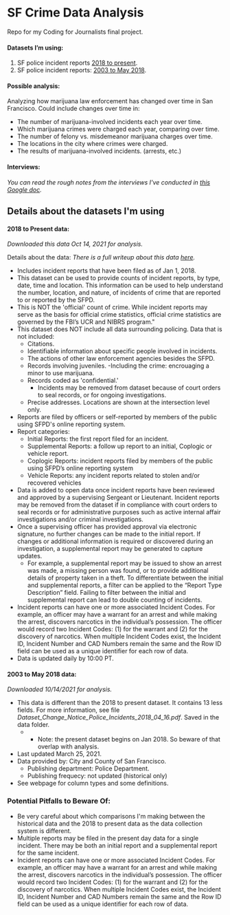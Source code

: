 # SF Crime Data Analysis
Repo for my Coding for Journalists final project.

#### Datasets I’m using:
1. SF police incident reports [2018 to present](https://data.sfgov.org/Public-Safety/Police-Department-Incident-Reports-2018-to-Present/wg3w-h783).
2. SF police incident reports: [2003 to May 2018](https://data.sfgov.org/Public-Safety/Police-Department-Incident-Reports-Historical-2003/tmnf-yvry).

#### Possible analysis:
Analyzing how marijuana law enforcement has changed over time in San Francisco. Could include changes over time in:
- The number of marijuana-involved incidents each year over time.
- Which marijuana crimes were charged each year, comparing over time.
- The number of felony vs. misdemeanor marijuana charges over time.
- The locations in the city where crimes were charged.
- The results of marijuana-involved incidents. (arrests, etc.)

#### Interviews:
*You can read the rough notes from the interviews I've conducted in [this Google doc](https://docs.google.com/document/d/1-BAcVMG_gv_RyiF2uTdD1RFpmQl7z-1Jg9s_pL1wIBI/edit).*

## Details about the datasets I'm using

#### 2018 to Present data:
*Downloaded this data Oct 14, 2021 for analysis.*

Details about the data:
*There is a full writeup about this data [here](https://datasf.gitbook.io/datasf-dataset-explainers/sfpd-incident-report-2018-to-present).*
- Includes incident reports that have been filed as of Jan 1, 2018.
- This dataset can be used to provide counts of incident reports, by type, date, time and location. This information can be used to help understand the number, location, and nature, of incidents of crime that are reported to or reported by the SFPD.
- This is NOT the 'official' count of crime. While incident reports may serve as the basis for official crime statistics, official crime statistics are governed by the FBI’s UCR and NIBRS program." 
- This dataset does NOT include all data surrounding policing. Data that is not included:
	- Citations. 
	- Identifiable information about specific people involved in incidents. 
	- The actions of other law enforcement agencies besides the SFPD.
	- Records involving juveniles.
		-Including the crime: encrouaging a minor to use marijuana.
	- Records coded as 'confidential.'
		- Incidents may be removed from dataset because of court orders to seal records, or for ongoing investigations. 
	- Precise addresses. Locations are shown at the intersection level only.
- Reports are filed by officers or self-reported by members of the public using SFPD's online reporting system.
- Report categories:
    - Initial Reports: the first report filed for an incident.
    - Supplemental Reports: a follow up report to an initial, Coplogic or vehicle report.
    - Coplogic Reports: incident reports filed by members of the public using SFPD’s online reporting system
    - Vehicle Reports: any incident reports related to stolen and/or recovered vehicles
- Data is added to open data once incident reports have been reviewed and approved by a supervising Sergeant or Lieutenant. Incident reports may be removed from the dataset if in compliance with court orders to seal records or for administrative purposes such as active internal affair investigations and/or criminal investigations.
- Once a supervising officer has provided approval via electronic signature, no further changes can be made to the initial report. If changes or additional information is required or discovered during an investigation, a supplemental report may be generated to capture updates.
	- For example, a supplemental report may be issued to show an arrest was made, a missing person was found, or to provide additional details of property taken in a theft. To differentiate between the initial and supplemental reports, a filter can be applied to the “Report Type Description” field. Failing to filter between the initial and supplemental report can lead to double counting of incidents.
- Incident reports can have one or more associated Incident Codes. For example, an officer may have a warrant for an arrest and while making the arrest, discovers narcotics in the individual’s possession. The officer would record two Incident Codes: (1) for the warrant and (2) for the discovery of narcotics. When multiple Incident Codes exist, the Incident ID, Incident Number and CAD Numbers remain the same and the Row ID field can be used as a unique identifier for each row of data.
- Data is updated daily by 10:00 PT.


#### 2003 to May 2018 data:
*Downloaded 10/14/2021 for analysis.*
- This data is different than the 2018 to present dataset. It contains 13 less fields. For more information, see file *Dataset_Change_Notice_Police_Incidents_2018_04_16.pdf*. Saved in the data folder.
	- - Note: the present dataset begins on Jan 2018. So beware of that overlap with analysis. 
- Last updated March 25, 2021.
- Data provided by: City and County of San Francisco.
	- Publishing department: Police Department.
	- Publishing frequecy: not updated (historical only)
- See webpage for column types and some definitions. 

### Potential Pitfalls to Beware Of:
- Be very careful about which comparisons I'm making between the historical data and the 2018 to present data as the data collection system is different.
- Multiple reports may be filed in the present day data for a single incident. There may be both an initial report and a supplemental report for the same incident.
- Incident reports can have one or more associated Incident Codes. For example, an officer may have a warrant for an arrest and while making the arrest, discovers narcotics in the individual’s possession. The officer would record two Incident Codes: (1) for the warrant and (2) for the discovery of narcotics. When multiple Incident Codes exist, the Incident ID, Incident Number and CAD Numbers remain the same and the Row ID field can be used as a unique identifier for each row of data.


